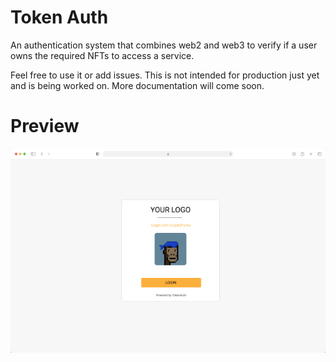 # Token Auth
An authentication system that combines web2 and web3 to verify if a user owns the required NFTs to access a service.

Feel free to use it or add issues. This is not intended for production just yet and is being worked on. More documentation will come soon.

# Preview
![alt text](images/preview.png?raw=true)
